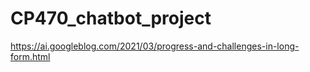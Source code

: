 # CP470_chatbot_project

https://ai.googleblog.com/2021/03/progress-and-challenges-in-long-form.html

